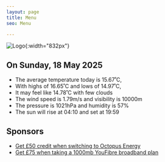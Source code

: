 ```yaml
---
layout: page
title: Menu
seo: Menu

---
```


![Logo](/images/logo.jpg){:width="832px"}

<!-- weather_marker starts -->
## On Sunday, 18 May 2025

- The average temperature today is 15.67˚C,
- With highs of 16.65˚C and lows of 14.97˚C,
- It may feel like 14.78˚C with few clouds
- The wind speed is 1.79m/s and visibility is 10000m
- The pressure is 1021hPa and humidity is 57%
- The sun will rise at 04:10 and set at 19:59

<!-- weather_marker ends -->

## Sponsors

- [Get £50 credit when switching to Octopus Energy](https://bit.ly/3oD1nnS)
- [Get £75 when taking a 1000mb YouFibre broadband plan](https://aklam.io/91zWhU?)
